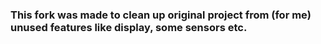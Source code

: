 ### This fork was made to clean up original project from (for me) unused features like display, some sensors etc.
